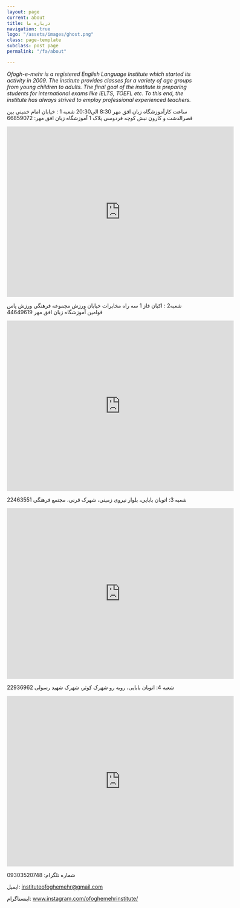 ```yaml
---
layout: page
current: about
title: درباره ما
navigation: true
logo: "/assets/images/ghost.png"
class: page-template
subclass: post page
permalink: "/fa/about"

---
```

_Ofogh-e-mehr is a registered English Language Institute which started its activity in 2009. The institute provides classes for a variety of age groups from young children to adults. The final goal of the institute is preparing students for international exams like IELTS, TOEFL etc. To this end, the institute has always strived to employ professional experienced teachers._

ساعت کارآموزشگاه زبان افق مهر 8:30 الی20:30 شعبه 1 : خیابان امام خمینی بین قصرالدشت و کارون نبش کوچه فردوسی پلاک 1 آموزشگاه زبان افق مهر:  66859072

<iframe src="https://www.google.com/maps/embed?pb=!1m18!1m12!1m3!1d963.4338794146096!2d51.36681261021251!3d35.68703753694049!2m3!1f0!2f0!3f0!3m2!1i1024!2i768!4f13.1!3m3!1m2!1s0x0%3A0x0!2zMzXCsDQxJzE0LjQiTiA1McKwMjInMDQuNSJF!5e0!3m2!1sen!2s!4v1568736137179!5m2!1sen!2s" width="600" height="450" frameborder="0" style="border:0;" allowfullscreen=""></iframe>

شعبه2 : اکبان فاز 1 سه راه مخابرات خیابان ورزش مجموعه فرهنگی ورزش پاس قوامین آموزشگاه زبان افق مهر 44649619

<iframe src="https://www.google.com/maps/embed?pb=!1m18!1m12!1m3!1d1145.4065613626233!2d51.31222932346525!3d35.70902435217811!2m3!1f0!2f0!3f0!3m2!1i1024!2i768!4f13.1!3m3!1m2!1s0x0%3A0x0!2zMzXCsDQyJzMwLjAiTiA1McKwMTgnNDIuMiJF!5e0!3m2!1sen!2s!4v1568736060866!5m2!1sen!2s" width="600" height="450" frameborder="0" style="border:0;" allowfullscreen=""></iframe>

شعبه 3: اتوبان بابایی، بلوار نیروی زمینی، شهرک قرنی، مجتمع فرهنگی 22463551

<iframe src="https://www.google.com/maps/embed?pb=!1m18!1m12!1m3!1d3236.3870702523964!2d51.501072515261825!3d35.79042978016896!2m3!1f0!2f0!3f0!3m2!1i1024!2i768!4f13.1!3m3!1m2!1s0x0%3A0x0!2zMzXCsDQ3JzI1LjYiTiA1McKwMzAnMTEuNyJF!5e0!3m2!1sen!2s!4v1568735860747!5m2!1sen!2s" width="600" height="450" frameborder="0" style="border:0;" allowfullscreen=""></iframe>

شعبه 4: اتوبان بابایی، روبه رو شهرک کوثر، شهرک شهید رسولی 22936962

<iframe src="https://www.google.com/maps/embed?pb=!1m18!1m12!1m3!1d1144.4201425004965!2d51.53276812383759!3d35.777612296715965!2m3!1f0!2f0!3f0!3m2!1i1024!2i768!4f13.1!3m3!1m2!1s0x0%3A0x0!2zMzXCsDQ2JzM5LjciTiA1McKwMzEnNTcuMyJF!5e0!3m2!1sen!2s!4v1568735952876!5m2!1sen!2s" width="600" height="450" frameborder="0" style="border:0;" allowfullscreen=""></iframe>

شماره تلگرام: 09303520748

ایمیل: instituteofoghemehr@gmail.com

اینستاگرام: www.instagram.com/ofoghemehrinstitute/